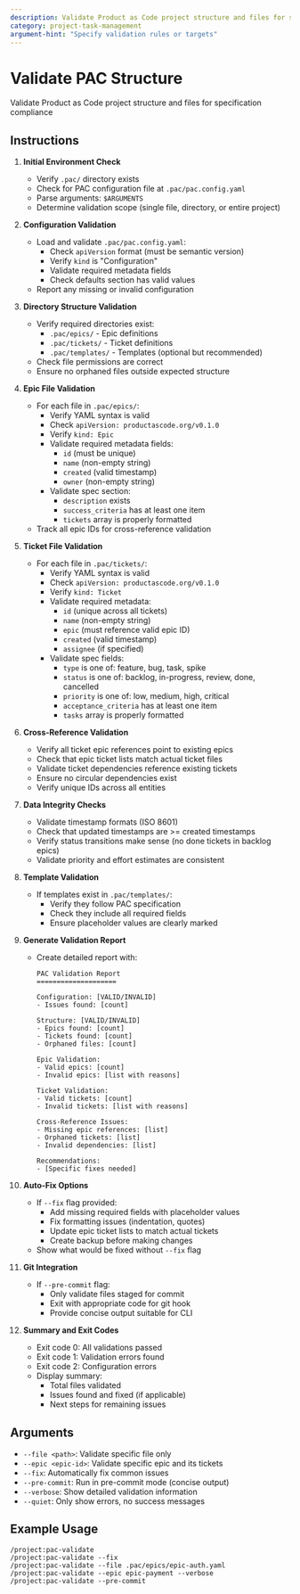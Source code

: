 ```yaml
---
description: Validate Product as Code project structure and files for specification compliance
category: project-task-management
argument-hint: "Specify validation rules or targets"
---
```


# Validate PAC Structure

Validate Product as Code project structure and files for specification compliance

## Instructions

1. **Initial Environment Check**
   - Verify `.pac/` directory exists
   - Check for PAC configuration file at `.pac/pac.config.yaml`
   - Parse arguments: `$ARGUMENTS`
   - Determine validation scope (single file, directory, or entire project)

2. **Configuration Validation**
   - Load and validate `.pac/pac.config.yaml`:
     - Check `apiVersion` format (must be semantic version)
     - Verify `kind` is "Configuration"
     - Validate required metadata fields
     - Check defaults section has valid values
   - Report any missing or invalid configuration

3. **Directory Structure Validation**
   - Verify required directories exist:
     - `.pac/epics/` - Epic definitions
     - `.pac/tickets/` - Ticket definitions
     - `.pac/templates/` - Templates (optional but recommended)
   - Check file permissions are correct
   - Ensure no orphaned files outside expected structure

4. **Epic File Validation**
   - For each file in `.pac/epics/`:
     - Verify YAML syntax is valid
     - Check `apiVersion: productascode.org/v0.1.0`
     - Verify `kind: Epic`
     - Validate required metadata fields:
       - `id` (must be unique)
       - `name` (non-empty string)
       - `created` (valid timestamp)
       - `owner` (non-empty string)
     - Validate spec section:
       - `description` exists
       - `success_criteria` has at least one item
       - `tickets` array is properly formatted
   - Track all epic IDs for cross-reference validation

5. **Ticket File Validation**
   - For each file in `.pac/tickets/`:
     - Verify YAML syntax is valid
     - Check `apiVersion: productascode.org/v0.1.0`
     - Verify `kind: Ticket`
     - Validate required metadata:
       - `id` (unique across all tickets)
       - `name` (non-empty string)
       - `epic` (must reference valid epic ID)
       - `created` (valid timestamp)
       - `assignee` (if specified)
     - Validate spec fields:
       - `type` is one of: feature, bug, task, spike
       - `status` is one of: backlog, in-progress, review, done, cancelled
       - `priority` is one of: low, medium, high, critical
       - `acceptance_criteria` has at least one item
       - `tasks` array is properly formatted

6. **Cross-Reference Validation**
   - Verify all ticket epic references point to existing epics
   - Check that epic ticket lists match actual ticket files
   - Validate ticket dependencies reference existing tickets
   - Ensure no circular dependencies exist
   - Verify unique IDs across all entities

7. **Data Integrity Checks**
   - Validate timestamp formats (ISO 8601)
   - Check that updated timestamps are >= created timestamps
   - Verify status transitions make sense (no done tickets in backlog epics)
   - Validate priority and effort estimates are consistent

8. **Template Validation**
   - If templates exist in `.pac/templates/`:
     - Verify they follow PAC specification
     - Check they include all required fields
     - Ensure placeholder values are clearly marked

9. **Generate Validation Report**
   - Create detailed report with:
     ```
     PAC Validation Report
     ====================

     Configuration: [VALID/INVALID]
     - Issues found: [count]

     Structure: [VALID/INVALID]
     - Epics found: [count]
     - Tickets found: [count]
     - Orphaned files: [count]

     Epic Validation:
     - Valid epics: [count]
     - Invalid epics: [list with reasons]

     Ticket Validation:
     - Valid tickets: [count]
     - Invalid tickets: [list with reasons]

     Cross-Reference Issues:
     - Missing epic references: [list]
     - Orphaned tickets: [list]
     - Invalid dependencies: [list]

     Recommendations:
     - [Specific fixes needed]
     ```

10. **Auto-Fix Options**
    - If `--fix` flag provided:
      - Add missing required fields with placeholder values
      - Fix formatting issues (indentation, quotes)
      - Update epic ticket lists to match actual tickets
      - Create backup before making changes
    - Show what would be fixed without `--fix` flag

11. **Git Integration**
    - If `--pre-commit` flag:
      - Only validate files staged for commit
      - Exit with appropriate code for git hook
      - Provide concise output suitable for CLI

12. **Summary and Exit Codes**
    - Exit code 0: All validations passed
    - Exit code 1: Validation errors found
    - Exit code 2: Configuration errors
    - Display summary:
      - Total files validated
      - Issues found and fixed (if applicable)
      - Next steps for remaining issues

## Arguments

- `--file <path>`: Validate specific file only
- `--epic <epic-id>`: Validate specific epic and its tickets
- `--fix`: Automatically fix common issues
- `--pre-commit`: Run in pre-commit mode (concise output)
- `--verbose`: Show detailed validation information
- `--quiet`: Only show errors, no success messages

## Example Usage

```
/project:pac-validate
/project:pac-validate --fix
/project:pac-validate --file .pac/epics/epic-auth.yaml
/project:pac-validate --epic epic-payment --verbose
/project:pac-validate --pre-commit
```
